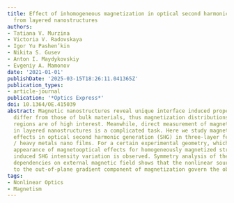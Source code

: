 ```yaml
---
title: Effect of inhomogeneous magnetization in optical second harmonic generation
  from layered nanostructures
authors:
- Tatiana V. Murzina
- Victoria V. Radovskaya
- Igor Yu Pashen’kin
- Nikita S. Gusev
- Anton I. Maydykovskiy
- Evgeniy A. Mamonov
date: '2021-01-01'
publishDate: '2025-03-15T18:26:11.041365Z'
publication_types:
- article-journal
publication: '*Optics Express*'
doi: 10.1364/OE.415039
abstract: Magnetic nanostructures reveal unique interface induced properties that
  differ from those of bulk materials, thus magnetization distributions in interface
  regions are of high interest. Meanwhile, direct measurement of magnetization distribution
  in layered nanostructures is a complicated task. Here we study magnetic field induced
  effects in optical second harmonic generation (SHG) in three-layer ferromagnetic
  / heavy metals nano films. For a certain experimental geometry, which excludes the
  appearance of magnetooptical effects for homogeneously magnetized structures, magnetization
  induced SHG intensity variation is observed. Symmetry analysis of the SHG intensity
  dependencies on external magnetic field shows that the nonlinear source terms proportional
  to the out-of-plane gradient component of magnetization govern the observed effect.
tags:
- Nonlinear Optics
- Magnetism
---
```

